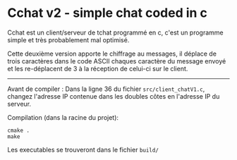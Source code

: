# Cchat v2 - simple chat coded in c

Cchat est un client/serveur de tchat programmé en c, c'est un programme simple et très probablement mal optimisé.

Cette deuxième version apporte le chiffrage au messages, il déplace de trois caractères dans le code ASCII chaques caractère du message envoyé et les re-déplacent de 3 à la réception de celui-ci sur le client.

---

Avant de compiler :
Dans la ligne 36 du fichier `src/client_chatV1.c`, changez l'adresse IP contenue dans les doubles côtes en l'adresse IP du serveur.

Compilation (dans la racine du projet):
```
cmake .
make
```

Les executables se trouveront dans le fichier `build/`